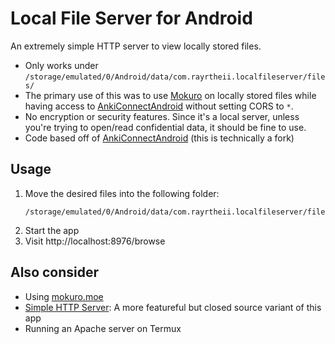 # Local File Server for Android

An extremely simple HTTP server to view locally stored files.

* Only works under `/storage/emulated/0/Android/data/com.rayrtheii.localfileserver/files/`
* The primary use of this was to use [Mokuro](https://github.com/kha-white/mokuro) on locally stored files while having access to
    [AnkiConnectAndroid](https://github.com/KamWithK/AnkiconnectAndroid) without setting CORS to `*`.
* No encryption or security features. Since it's a local server, unless you're trying to open/read
    confidential data, it should be fine to use.
* Code based off of [AnkiConnectAndroid](https://github.com/KamWithK/AnkiconnectAndroid) (this is technically a fork)

## Usage
1. Move the desired files into the following folder:
    ```
    /storage/emulated/0/Android/data/com.rayrtheii.localfileserver/files/
    ```
2. Start the app
3. Visit http://localhost:8976/browse

## Also consider
* Using [mokuro.moe](mokuro.moe)
* [Simple HTTP Server](https://play.google.com/store/apps/details?id=com.phlox.simpleserver): A more featureful but closed source variant of this app
* Running an Apache server on Termux
